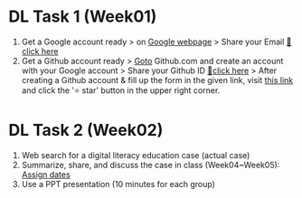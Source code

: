 # DL Task 1 (Week01)

1. Get a Google account ready > on [Google webpage](https://google.com) > Share your Email [🎈 click here](https://docs.google.com/spreadsheets/d/17SX51lCqOdtvC7cAGoX5tP9fKwVdGY5sRzMg2pXh9uk/edit?usp=sharing)
2. Get a Github account ready > [Goto](https://github.com) Github.com and create an account with your Google account > Share your Github ID [🎈click here](https://docs.google.com/spreadsheets/d/17SX51lCqOdtvC7cAGoX5tP9fKwVdGY5sRzMg2pXh9uk/edit?usp=sharing) > After creating a Github account & fill up the form in the given link, visit [this link](https://github.com/MK316/Spring2023/tree/main/DL) and click the '⭐ star' button in the upper right corner.


# DL Task 2 (Week02)

1. Web search for a digital literacy education case (actual case)
2. Summarize, share, and discuss the case in class (Week04~Week05): [Assign dates](https://github.com/MK316/Spring2023/blob/main/Random_date_assign.ipynb)
3. Use a PPT presentation (10 minutes for each group)
